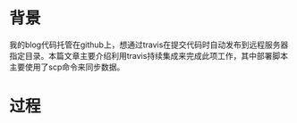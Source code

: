 # 背景

我的blog代码托管在github上，想通过travis在提交代码时自动发布到远程服务器指定目录。本篇文章主要介绍利用travis持续集成来完成此项工作，其中部署脚本主要使用了scp命令来同步数据。

# 过程




